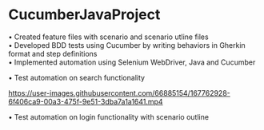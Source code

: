 # CucumberJavaProject
•	Created feature files with scenario and scenario utline files <br>
•	Developed BDD tests using Cucumber by writing behaviors in Gherkin format and step definitions <br>
•	Implemented automation using Selenium WebDriver, Java and Cucumber <br>

• Test automation on search functionality<br>



https://user-images.githubusercontent.com/66885154/167762928-6f406ca9-00a3-475f-9e51-3dba7a1a1641.mp4



• Test automation on login functionality with scenario outline<br>


